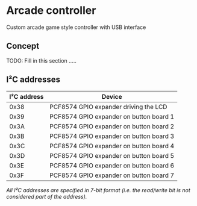 # Arcade controller

Custom arcade game style controller with USB interface

## Concept

TODO: Fill in this section .....

## I²C addresses

| I²C address | Device                                  |
| ----------- | --------------------------------------- |
|    0x38     | PCF8574 GPIO expander driving the LCD   |
|    0x39     | PCF8574 GPIO expander on button board 1 |
|    0x3A     | PCF8574 GPIO expander on button board 2 |
|    0x3B     | PCF8574 GPIO expander on button board 3 |
|    0x3C     | PCF8574 GPIO expander on button board 4 |
|    0x3D     | PCF8574 GPIO expander on button board 5 |
|    0x3E     | PCF8574 GPIO expander on button board 6 |
|    0x3F     | PCF8574 GPIO expander on button board 7 |

*All I²C addresses are specified in 7-bit format (i.e. the read/write bit is not considered part of the address).*
